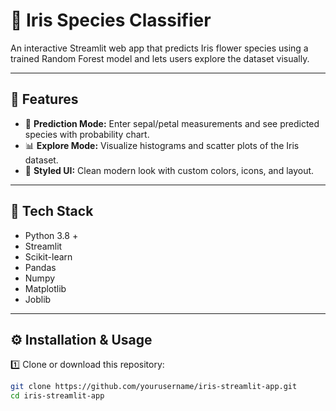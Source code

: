 # 🌸 Iris Species Classifier

An interactive Streamlit web app that predicts Iris flower species using a trained Random Forest model and lets users explore the dataset visually.

---

## 🚀 Features
- 🔮 **Prediction Mode:** Enter sepal/petal measurements and see predicted species with probability chart.  
- 📊 **Explore Mode:** Visualize histograms and scatter plots of the Iris dataset.  
- 🎨 **Styled UI:** Clean modern look with custom colors, icons, and layout.  

---

## 🧠 Tech Stack
- Python 3.8 +
- Streamlit
- Scikit-learn
- Pandas
- Numpy
- Matplotlib
- Joblib

---

## ⚙️ Installation & Usage

1️⃣ Clone or download this repository:  
```bash
git clone https://github.com/yourusername/iris-streamlit-app.git
cd iris-streamlit-app